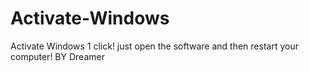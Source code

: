 # Activate-Windows
Activate Windows 1 click!
just open the software and then restart your computer!
BY Dreamer
